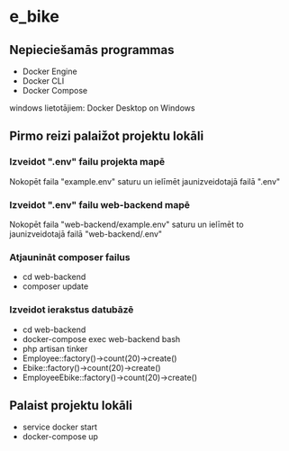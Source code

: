 # e_bike
## Nepieciešamās programmas
* Docker Engine
* Docker CLI
* Docker Compose

windows lietotājiem: Docker Desktop on Windows
## Pirmo reizi palaižot projektu lokāli
### Izveidot ".env" failu projekta mapē
Nokopēt faila "example.env" saturu un ielīmēt jaunizveidotajā failā ".env"
### Izveidot ".env" failu web-backend mapē
Nokopēt faila "web-backend/example.env" saturu un ielīmēt to jaunizveidotajā failā "web-backend/.env"
### Atjaunināt composer failus
* cd web-backend
* composer update
### Izveidot ierakstus datubāzē
* cd web-backend
* docker-compose exec web-backend bash
* php artisan tinker
* Employee::factory()->count(20)->create()
* Ebike::factory()->count(20)->create()
* EmployeeEbike::factory()->count(20)->create()

## Palaist projektu lokāli
* service docker start
* docker-compose up
